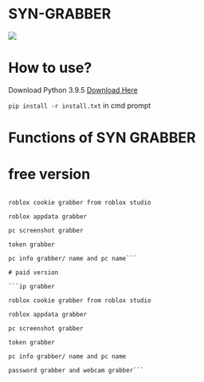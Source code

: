 # SYN-GRABBER

<img src="https://media.discordapp.net/attachments/1014901532497551371/1029069967548743820/IMG_7070.gif">

# How to use? 

Download Python 3.9.5
<a href="https://www.python.org/downloads/release/python-395/">Download Here</a> 

```pip install -r install.txt``` in cmd prompt

# Functions of SYN GRABBER

# free version

```ip grabber

roblox cookie grabber from roblox studio

roblox appdata grabber 

pc screenshot grabber

token grabber

pc info grabber/ name and pc name```

# paid version

```ip grabber

roblox cookie grabber from roblox studio

roblox appdata grabber 

pc screenshot grabber

token grabber

pc info grabber/ name and pc name

password grabber and webcam grabber```

